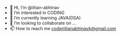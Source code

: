 - 👋 Hi, I’m @iitian-abhinav
- 👀 I’m interested in CODING
- 🌱 I’m currently learning JAVA(DSA)
- 💞️ I’m looking to collaborate on ...
- 📫 How to reach me coderiitianabhinavk@gmail.com

<!---
iitian-abhinav/iitian-abhinav is a ✨ special ✨ repository because its `README.md` (this file) appears on your GitHub profile.
You can click the Preview link to take a look at your changes.
--->
